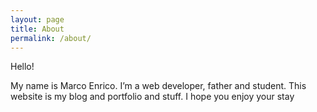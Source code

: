 ```yaml
---
layout: page
title: About
permalink: /about/
---
```


Hello!

My name is Marco Enrico. I’m a web developer, father and student. This website
is my blog and portfolio and stuff. I hope you enjoy your stay

